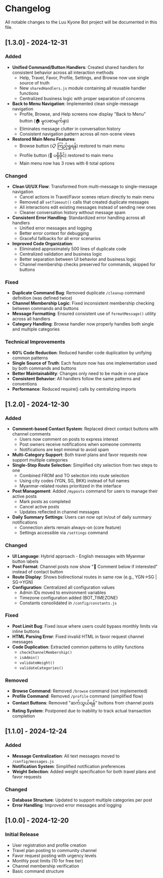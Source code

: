 # Changelog

All notable changes to the Luu Kyone Bot project will be documented in this file.

## [1.3.0] - 2024-12-31

### Added
- **Unified Command/Button Handlers**: Created shared handlers for consistent behavior across all interaction methods
  - Help, Travel, Favor, Profile, Settings, and Browse now use single source of truth
  - New `sharedHandlers.js` module containing all reusable handler functions
  - Centralized business logic with proper separation of concerns
- **Back to Menu Navigation**: Implemented clean single-message navigation
  - Profile, Browse, and Help screens now display "Back to Menu" button (🏠 မူလစာမျက်နှာ)
  - Eliminates message clutter in conversation history
  - Consistent navigation pattern across all non-scene views
- **Restored Main Menu Features**: 
  - Browse button (📋 ကြည့်ရှုရန်) restored to main menu
  - Profile button (👤 ပရိုဖိုင်) restored to main menu
  - Main menu now has 3 rows with 6 total options

### Changed
- **Clean UI/UX Flow**: Transformed from multi-message to single-message navigation
  - Cancel actions in Travel/Favor scenes return directly to main menu
  - Removed all `setTimeout()` calls that created duplicate messages
  - All interactions edit existing messages instead of sending new ones
  - Cleaner conversation history without message spam
- **Consistent Error Handling**: Standardized error handling across all handlers
  - Unified error messages and logging
  - Better error context for debugging
  - Graceful fallbacks for all error scenarios
- **Improved Code Organization**: 
  - Eliminated approximately 500 lines of duplicate code
  - Centralized validation and business logic
  - Better separation between UI behavior and business logic
  - Channel membership checks preserved for commands, skipped for buttons

### Fixed
- **Duplicate Command Bug**: Removed duplicate `/cleanup` command definition (was defined twice)
- **Channel Membership Logic**: Fixed inconsistent membership checking between commands and buttons
- **Message Formatting**: Ensured consistent use of `formatMessage()` utility across all handlers
- **Category Handling**: Browse handler now properly handles both single and multiple categories

### Technical Improvements
- **60% Code Reduction**: Reduced handler code duplication by unifying common patterns
- **Single Source of Truth**: Each feature now has one implementation used by both commands and buttons
- **Better Maintainability**: Changes only need to be made in one place
- **Consistent Behavior**: All handlers follow the same patterns and conventions
- **Performance**: Reduced require() calls by centralizing imports

## [1.2.0] - 2024-12-30

### Added
- **Comment-based Contact System**: Replaced direct contact buttons with channel comments
  - Users now comment on posts to express interest
  - Post owners receive notifications when someone comments
  - Notifications are kept minimal to avoid spam
- **Multi-Category Support**: Both travel plans and favor requests now support multiple categories
- **Single-Step Route Selection**: Simplified city selection from two steps to one
  - Combined FROM and TO selection into route selection
  - Using city codes (YGN, SG, BKK) instead of full names
  - Myanmar-related routes prioritized in the interface
- **Post Management**: Added `/myposts` command for users to manage their active posts
  - Mark posts as completed
  - Cancel active posts
  - Updates reflected in channel messages
- **Daily Summary Settings**: Users can now opt in/out of daily summary notifications
  - Connection alerts remain always-on (core feature)
  - Settings accessible via `/settings` command

### Changed
- **UI Language**: Hybrid approach - English messages with Myanmar button labels
- **Post Format**: Channel posts now show "💬 Comment below if interested" instead of contact button
- **Route Display**: Shows bidirectional routes in same row (e.g., YGN→SG | SG→YGN)
- **Configuration**: Centralized all configuration values
  - Admin IDs moved to environment variables
  - Timezone configuration added (BOT_TIMEZONE)
  - Constants consolidated in `/config/constants.js`

### Fixed
- **Post Limit Bug**: Fixed issue where users could bypass monthly limits via inline buttons
- **HTML Parsing Error**: Fixed invalid HTML in favor request channel messages
- **Code Duplication**: Extracted common patterns to utility functions
  - `checkChannelMembership()`
  - `isAdmin()`
  - `validateWeight()`
  - `validateCategories()`

### Removed
- **Browse Command**: Removed `/browse` command (not implemented)
- **Profile Command**: Removed `/profile` command (simplified flow)
- **Contact Buttons**: Removed "ဆက်သွယ်ရန်" buttons from channel posts
- **Rating System**: Postponed due to inability to track actual transaction completion

## [1.1.0] - 2024-12-24

### Added
- **Message Centralization**: All text messages moved to `/config/messages.js`
- **Notification System**: Simplified notification preferences
- **Weight Selection**: Added weight specification for both travel plans and favor requests

### Changed
- **Database Structure**: Updated to support multiple categories per post
- **Error Handling**: Improved error messages and logging

## [1.0.0] - 2024-12-20

### Initial Release
- User registration and profile creation
- Travel plan posting to community channel
- Favor request posting with urgency levels
- Monthly post limits (10 for free tier)
- Channel membership verification
- Basic command structure